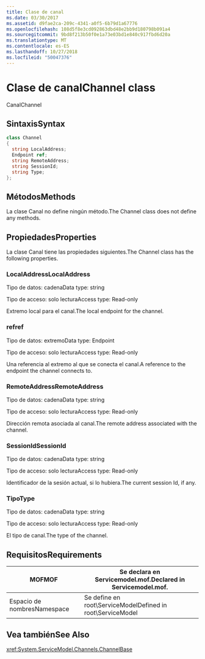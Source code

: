 ```yaml
---
title: Clase de canal
ms.date: 03/30/2017
ms.assetid: d9fae2ca-209c-4341-a0f5-6b79d1a67776
ms.openlocfilehash: 108d5f8e3cd092863dbd48e2bb9d180798b091a4
ms.sourcegitcommit: 9bd8f213b50f0e1a73e03bd1e840c917fbd6d20a
ms.translationtype: MT
ms.contentlocale: es-ES
ms.lasthandoff: 10/27/2018
ms.locfileid: "50047376"
---
```

# <a name="channel-class"></a><span data-ttu-id="d1bb4-102">Clase de canal</span><span class="sxs-lookup"><span data-stu-id="d1bb4-102">Channel class</span></span>
<span data-ttu-id="d1bb4-103">Canal</span><span class="sxs-lookup"><span data-stu-id="d1bb4-103">Channel</span></span>  
  
## <a name="syntax"></a><span data-ttu-id="d1bb4-104">Sintaxis</span><span class="sxs-lookup"><span data-stu-id="d1bb4-104">Syntax</span></span>  
  
```csharp
class Channel  
{  
  string LocalAddress;  
  Endpoint ref;  
  string RemoteAddress;  
  string SessionId;  
  string Type;  
};  
```  
  
## <a name="methods"></a><span data-ttu-id="d1bb4-105">Métodos</span><span class="sxs-lookup"><span data-stu-id="d1bb4-105">Methods</span></span>  
 <span data-ttu-id="d1bb4-106">La clase Canal no define ningún método.</span><span class="sxs-lookup"><span data-stu-id="d1bb4-106">The Channel class does not define any methods.</span></span>  
  
## <a name="properties"></a><span data-ttu-id="d1bb4-107">Propiedades</span><span class="sxs-lookup"><span data-stu-id="d1bb4-107">Properties</span></span>  
 <span data-ttu-id="d1bb4-108">La clase Canal tiene las propiedades siguientes.</span><span class="sxs-lookup"><span data-stu-id="d1bb4-108">The Channel class has the following properties.</span></span>  
  
### <a name="localaddress"></a><span data-ttu-id="d1bb4-109">LocalAddress</span><span class="sxs-lookup"><span data-stu-id="d1bb4-109">LocalAddress</span></span>  
 <span data-ttu-id="d1bb4-110">Tipo de datos: cadena</span><span class="sxs-lookup"><span data-stu-id="d1bb4-110">Data type: string</span></span>  
  
 <span data-ttu-id="d1bb4-111">Tipo de acceso: solo lectura</span><span class="sxs-lookup"><span data-stu-id="d1bb4-111">Access type: Read-only</span></span>  
  
 <span data-ttu-id="d1bb4-112">Extremo local para el canal.</span><span class="sxs-lookup"><span data-stu-id="d1bb4-112">The local endpoint for the channel.</span></span>  
  
### <a name="ref"></a><span data-ttu-id="d1bb4-113">ref</span><span class="sxs-lookup"><span data-stu-id="d1bb4-113">ref</span></span>  
 <span data-ttu-id="d1bb4-114">Tipo de datos: extremo</span><span class="sxs-lookup"><span data-stu-id="d1bb4-114">Data type: Endpoint</span></span>  
  
 <span data-ttu-id="d1bb4-115">Tipo de acceso: solo lectura</span><span class="sxs-lookup"><span data-stu-id="d1bb4-115">Access type: Read-only</span></span>  
  
 <span data-ttu-id="d1bb4-116">Una referencia al extremo al que se conecta el canal.</span><span class="sxs-lookup"><span data-stu-id="d1bb4-116">A reference to the endpoint the channel connects to.</span></span>  
  
### <a name="remoteaddress"></a><span data-ttu-id="d1bb4-117">RemoteAddress</span><span class="sxs-lookup"><span data-stu-id="d1bb4-117">RemoteAddress</span></span>  
 <span data-ttu-id="d1bb4-118">Tipo de datos: cadena</span><span class="sxs-lookup"><span data-stu-id="d1bb4-118">Data type: string</span></span>  
  
 <span data-ttu-id="d1bb4-119">Tipo de acceso: solo lectura</span><span class="sxs-lookup"><span data-stu-id="d1bb4-119">Access type: Read-only</span></span>  
  
 <span data-ttu-id="d1bb4-120">Dirección remota asociada al canal.</span><span class="sxs-lookup"><span data-stu-id="d1bb4-120">The remote address associated with the channel.</span></span>  
  
### <a name="sessionid"></a><span data-ttu-id="d1bb4-121">SessionId</span><span class="sxs-lookup"><span data-stu-id="d1bb4-121">SessionId</span></span>  
 <span data-ttu-id="d1bb4-122">Tipo de datos: cadena</span><span class="sxs-lookup"><span data-stu-id="d1bb4-122">Data type: string</span></span>  
  
 <span data-ttu-id="d1bb4-123">Tipo de acceso: solo lectura</span><span class="sxs-lookup"><span data-stu-id="d1bb4-123">Access type: Read-only</span></span>  
  
 <span data-ttu-id="d1bb4-124">Identificador de la sesión actual, si lo hubiera.</span><span class="sxs-lookup"><span data-stu-id="d1bb4-124">The current session Id, if any.</span></span>  
  
### <a name="type"></a><span data-ttu-id="d1bb4-125">Tipo</span><span class="sxs-lookup"><span data-stu-id="d1bb4-125">Type</span></span>  
 <span data-ttu-id="d1bb4-126">Tipo de datos: cadena</span><span class="sxs-lookup"><span data-stu-id="d1bb4-126">Data type: string</span></span>  
  
 <span data-ttu-id="d1bb4-127">Tipo de acceso: solo lectura</span><span class="sxs-lookup"><span data-stu-id="d1bb4-127">Access type: Read-only</span></span>  
  
 <span data-ttu-id="d1bb4-128">El tipo de canal.</span><span class="sxs-lookup"><span data-stu-id="d1bb4-128">The type of the channel.</span></span>  
  
## <a name="requirements"></a><span data-ttu-id="d1bb4-129">Requisitos</span><span class="sxs-lookup"><span data-stu-id="d1bb4-129">Requirements</span></span>  
  
|<span data-ttu-id="d1bb4-130">MOF</span><span class="sxs-lookup"><span data-stu-id="d1bb4-130">MOF</span></span>|<span data-ttu-id="d1bb4-131">Se declara en Servicemodel.mof.</span><span class="sxs-lookup"><span data-stu-id="d1bb4-131">Declared in Servicemodel.mof.</span></span>|  
|---------|-----------------------------------|  
|<span data-ttu-id="d1bb4-132">Espacio de nombres</span><span class="sxs-lookup"><span data-stu-id="d1bb4-132">Namespace</span></span>|<span data-ttu-id="d1bb4-133">Se define en root\ServiceModel</span><span class="sxs-lookup"><span data-stu-id="d1bb4-133">Defined in root\ServiceModel</span></span>|  
  
## <a name="see-also"></a><span data-ttu-id="d1bb4-134">Vea también</span><span class="sxs-lookup"><span data-stu-id="d1bb4-134">See Also</span></span>  
 <xref:System.ServiceModel.Channels.ChannelBase>
